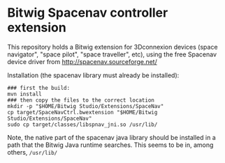 # Bitwig Spacenav controller extension

This repository holds a Bitwig extension for 3Dconnexion devices (space navigator", "space pilot", "space traveller", etc), using the free Spacenav device driver from http://spacenav.sourceforge.net/

Installation (the spacenav library must already be installed):
```
### first the build:
mvn install
### then copy the files to the correct location
mkdir -p "$HOME/Bitwig Studio/Extensions/SpaceNav"
cp target/SpaceNavCtrl.bwextension "$HOME/Bitwig Studio/Extensions/SpaceNav"
sudo cp target/classes/libspnav_jni.so /usr/lib/
```

Note, the native part of the spacenav java library should be installed in a path that the Bitwig Java runtime searches. This seems to be in, among others, `/usr/lib/`



